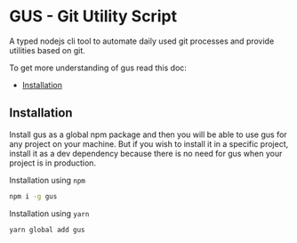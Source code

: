 # GUS - Git Utility Script

A typed nodejs cli tool to automate daily used git processes and provide utilities based on git.

To get more understanding of gus read this doc:

- [Installation](#installation)

## Installation

Install gus as a global npm package and then you will be able to use gus for any project on your machine. But if you wish to install it in a specific project, install it as a dev dependency because there is no need for gus when your project is in production.

Installation using `npm`

```cmd
npm i -g gus
```

Installation using `yarn`

```cmd
yarn global add gus
```
